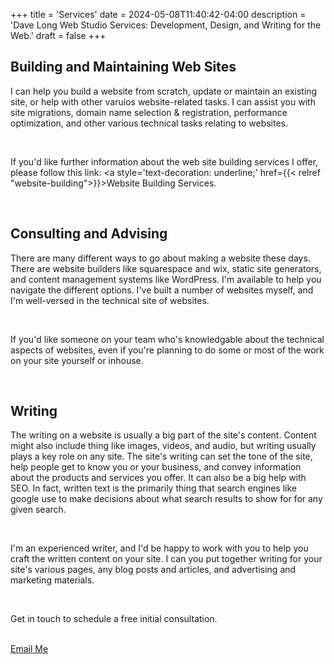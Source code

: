 +++
title = 'Services'
date = 2024-05-08T11:40:42-04:00
description = 'Dave Long Web Studio Services: Development, Design, and Writing for the Web.'
draft = false
+++

## Building and Maintaining Web Sites

I can help you build a website from scratch, update or maintain an existing site, or help with other varuios
website-related tasks. I can assist you with site migrations, domain name selection & registration, performance optimization, and other
various technical tasks relating to websites.

<br>

If you'd like further information about the web site building services I offer, please follow this link: <a style='text-decoration: underline;' href={{<
  relref "website-building">}}>Website Building Services</a>.

<br>

## Consulting and Advising

There are many different ways to go about making a website these days. There are website builders like squarespace and
wix, static site generators, and content management systems like WordPress. I'm available to help you navigate the
different options. I've built a number of websites myself, and I'm well-versed in the technical site of websites.

<br>

If you'd like someone on your team who's knowledgable about the technical aspects of websites, even if you're planning
to do some or most of the work on your site yourself or inhouse.

<br>

## Writing

The writing on a website is usually a big part of the site's content. Content might also include thing like images,
videos, and audio, but writing usually plays a key role on any site. The site's writing can set the tone of the site, help
people get to know you or your business, and convey information about the products and services you offer. It can also
be a big help with SEO. In fact, written text is the primarily thing that search engines like google use to make
decisions about what search results to show for for any given search.

<br>

I'm an experienced writer, and I'd be happy to work with you to help you craft the written content on your site. I
can you put together writing for your site's various pages, any blog posts and articles, and advertising and marketing
materials.

<br>

<p class='txt-center'>Get in touch to schedule a free initial consultation.</p> 

<br>

<div>
    <a 
      href="mailto:davelongdev@gmail.com"
      class="btn btn-center"
    >
      Email Me
    </a>
</div>

<br>
